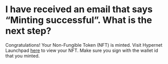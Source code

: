 # I have received an email that says “Minting successful”. What is the next step?

Congratulations! Your Non-Fungible Token (NFT) is minted. Visit Hypernet Launchpad [here](https://hypernet-protocol-dashboard-dev.hypernetlabs.io/registries/HyperID/entries) to view your NFT. Make sure you sign with the wallet id that you minted.&#x20;
